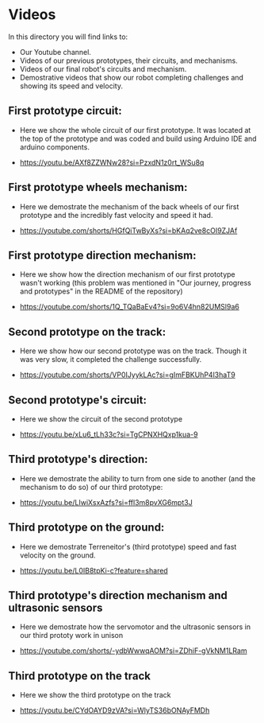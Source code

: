 # Videos

In this directory you will find links to:
- Our Youtube channel.
- Videos of our previous prototypes, their circuits, and mechanisms.
- Videos of our final robot's circuits and mechanism.
- Demostrative videos that show our robot completing challenges and showing its speed and velocity.

## First prototype circuit:
- Here we show the whole circuit of our first prototype. It was located at the top of the prototype and was coded and build using Arduino IDE and arduino components.

- https://youtu.be/AXf8ZZWNw28?si=PzxdN1z0rt_WSu8q

## First prototype wheels mechanism:
- Here we demostrate the mechanism of the back wheels of our first prototype and the incredibly fast velocity and speed it had.

- https://youtube.com/shorts/HGfQiTwByXs?si=bKAq2ve8cOI9ZJAf

## First prototype direction mechanism:
- Here we show how the direction mechanism of our first prototype wasn't working (this problem was mentioned in "Our journey, progress and prototypes" in the README of the repository)

- https://youtube.com/shorts/1Q_TQaBaEv4?si=9o6V4hn82UMSl9a6

## Second prototype on the track:
- Here we show how our second prototype was on the track. Though it was very slow, it completed the challenge successfully.

- https://youtube.com/shorts/VP0IJyykLAc?si=gImFBKUhP4l3haT9

## Second prototype's circuit:
- Here we show the circuit of the second prototype

- https://youtu.be/xLu6_tLh33c?si=TgCPNXHQxp1kua-9

## Third prototype's direction: 
- Here we demostrate the ability to turn from one side to another (and the mechanism to do so) of our third prototype:

- https://youtu.be/LIwiXsxAzfs?si=ffl3m8pvXG6mpt3J

## Third prototype on the ground:
- Here we demostrate Terreneitor's (third prototype) speed and fast velocity on the ground.

- https://youtu.be/L0IB8tpKi-c?feature=shared

## Third prototype's direction mechanism and ultrasonic sensors
- Here we demostrate how the servomotor and the ultrasonic sensors in our third prototy work in unison

- https://youtube.com/shorts/-ydbWwwqAOM?si=ZDhiF-gVkNM1LRam

## Third prototype on the track 
- Here we show the third prototype on the track

- https://youtu.be/CYdOAYD9zVA?si=WlyTS36bONAyFMDh


